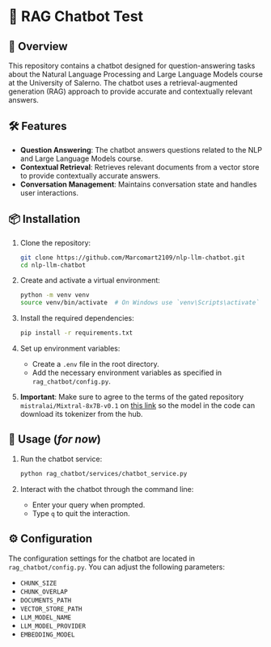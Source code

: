 # 🤖 RAG Chatbot Test

## 🚀 Overview
This repository contains a chatbot designed for question-answering tasks about the Natural Language Processing and Large Language Models course at the University of Salerno. The chatbot uses a retrieval-augmented generation (RAG) approach to provide accurate and contextually relevant answers.

## 🛠️ Features

- **Question Answering**: The chatbot answers questions related to the NLP and Large Language Models course.
- **Contextual Retrieval**: Retrieves relevant documents from a vector store to provide contextually accurate answers.
- **Conversation Management**: Maintains conversation state and handles user interactions.

## 📦 Installation

1. Clone the repository:
    ```sh
    git clone https://github.com/Marcomart2109/nlp-llm-chatbot.git
    cd nlp-llm-chatbot
    ```

2. Create and activate a virtual environment:
    ```sh
    python -m venv venv
    source venv/bin/activate  # On Windows use `venv\Scripts\activate`
    ```

3. Install the required dependencies:
    ```sh
    pip install -r requirements.txt
    ```

4. Set up environment variables:
    - Create a `.env` file in the root directory.
    - Add the necessary environment variables as specified in `rag_chatbot/config.py`.

5. **Important**: Make sure to agree to the terms of the gated repository `mistralai/Mixtral-8x7B-v0.1` on [this link](https://huggingface.co/mistralai/Mixtral-8x7B-v0.1) so the model in the code can download its tokenizer from the hub.

## 🚀 Usage (*for now*)

1. Run the chatbot service:
    ```sh
    python rag_chatbot/services/chatbot_service.py
    ```

2. Interact with the chatbot through the command line:
    - Enter your query when prompted.
    - Type `q` to quit the interaction.

## ⚙️ Configuration

The configuration settings for the chatbot are located in `rag_chatbot/config.py`. You can adjust the following parameters:

- `CHUNK_SIZE`
- `CHUNK_OVERLAP`
- `DOCUMENTS_PATH`
- `VECTOR_STORE_PATH`
- `LLM_MODEL_NAME`
- `LLM_MODEL_PROVIDER`
- `EMBEDDING_MODEL`
